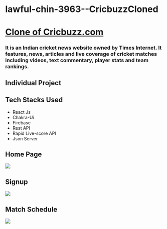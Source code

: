 # lawful-chin-3963--CricbuzzCloned


<a href="https://my-cricbuzz.vercel.app/"><h1>Clone of Cricbuzz.com</h1><a>
<h3>It is an Indian cricket news website owned by Times Internet. It features, news, articles and live coverage of cricket matches including videos, text commentary, player stats and team rankings.</h3>
    
<h2>Individual Project</h2>

<h2>Tech Stacks Used </h2>
<ul>
<li>React Js
</li><li>Chakra-Ui</li><li>Firebase</li><li>Rest API</li><li>Rapid Live-score API</li>
<li>Json Server</li>
</ul>
<h2>Home Page</h2>
<img src="https://user-images.githubusercontent.com/101388858/204307569-89713186-933b-4317-9098-326ff20db68a.png"/>
<h2>Signup </h2>
<img src="https://user-images.githubusercontent.com/101388858/204308040-d64b733b-9124-4820-8b4c-59c1881a7ac5.png" />
<h2>Match Schedule</h2>
<img src="https://user-images.githubusercontent.com/101388858/204308503-74e79c2c-a938-411e-afd4-a345e86cfcd1.png"/>
<br/>
